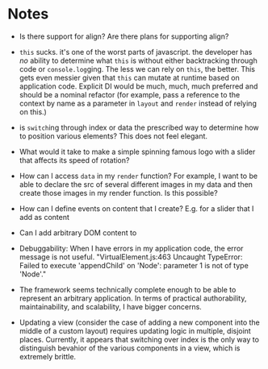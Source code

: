 # Notes

- Is there support for align?  Are there plans for supporting align?

- `this` sucks.  it's one of the worst parts of javascript.  the developer has *no* ability to determine what `this` is without either backtracking through code or `console.log`ging.  The less we can rely on `this`, the better.  This gets even messier given that `this` can mutate at runtime based on application code. Explicit DI would be much, much, much preferred and should be a nominal refactor (for example, pass a reference to the context by name as a parameter in `layout` and `render` instead of relying on this.)

- is `switch`ing through index or data the prescribed way to determine how to position various elements?  This does not feel elegant.

- What would it take to make a simple spinning famous logo with a slider that affects its speed of rotation?  

- How can I access `data` in my `render` function?  For example, I want to be able to declare the src of several different images in my data and then create those images in my render function.  Is this possible?


- How can I define events on content that I create?  E.g. for a slider that I add as content 

- Can I add arbitrary DOM content to 


- Debuggability:  When I have errors in my application code, the error message is not useful.  "VirtualElement.js:463 Uncaught TypeError: Failed to execute 'appendChild' on 'Node': parameter 1 is not of type 'Node'."


- The framework seems technically complete enough to be able to represent an arbitrary application.  In terms of practical authorability, maintainability, and scalability, I have bigger concerns.

- Updating a view (consider the case of adding a new component into the middle of a custom layout) requires updating logic in multiple, disjoint places.  Currently, it appears that switching over index is the only way to distinguish bevahior of the various components in a view, which is extremely brittle.